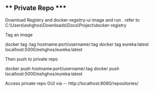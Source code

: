 ** Private Repo ***
---------------------------

Download Registry and docker-regsitry-ui image and run . refer to C:\Users\eshghos\Downloads\Docs\Project\docker-registry

Tag an image

docker tag <image-name>:tag hostname:port/username/<image-name>:tag
docker tag eureka:latest localhost:5000/eshghos/eureka:latest

Then push to private repo

docker push hostname:port/username/<image-name>:tag
docker push localhost:5000/eshghos/eureka:latest

Access private repo GUI via -- http://localhost:8080/repositories/